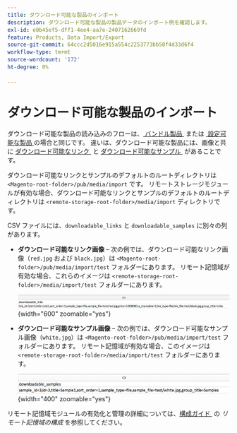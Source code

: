 ```yaml
---
title: ダウンロード可能な製品のインポート
description: ダウンロード可能な製品の製品データのインポート例を確認します。
exl-id: e0b45ef5-dff1-4ee4-aa7e-2407162669fd
feature: Products, Data Import/Export
source-git-commit: 64ccc2d5016e915a554c2253773bb50f4d33d6f4
workflow-type: tm+mt
source-wordcount: '172'
ht-degree: 0%

---
```


# ダウンロード可能な製品のインポート

ダウンロード可能な製品の読み込みのフローは、[&#x200B; バンドル製品 &#x200B;](data-transfer-bundle-products.md) または [&#x200B; 設定可能な製品 &#x200B;](data-transfer-configurable-products.md) の場合と同じです。 違いは、ダウンロード可能な製品には、画像と共に [&#x200B; ダウンロード可能なリンク &#x200B;](../catalog/product-create-downloadable.md) と [&#x200B; ダウンロード可能なサンプル &#x200B;](../catalog/product-create-downloadable.md) があることです。

ダウンロード可能なリンクとサンプルのデフォルトのルートディレクトリは `<Magento-root-folder>/pub/media/import` です。 リモートストレージモジュールが有効な場合、ダウンロード可能なリンクとサンプルのデフォルトのルートディレクトリは `<remote-storage-root-folder>/media/import` ディレクトリです。

CSV ファイルには、`downloadable_links` と `downloadable_samples` に別々の列があります。

- **ダウンロード可能なリンク画像** – 次の例では、ダウンロード可能なリンク画像（`red.jpg` および `black.jpg`）は `<Magento-root-folder>/pub/media/import/test` フォルダーにあります。 リモート記憶域が有効な場合、これらのイメージは `<remote-storage-root-folder>/media/import/test` フォルダーにあります。

  ![&#x200B; サンプルデータ – ダウンロード可能な製品とダウンロード可能なリンク &#x200B;](./assets/data-import-downloadable-links.png){width="600" zoomable="yes"}

- **ダウンロード可能なサンプル画像** – 次の例では、ダウンロード可能なサンプル画像（`white.jpg`）は `<Magento-root-folder>/pub/media/import/test` フォルダーにあります。 リモート記憶域が有効な場合、このイメージは `<remote-storage-root-folder>/media/import/test` フォルダーにあります。

  ![&#x200B; サンプルデータ – ダウンロード可能なサンプルを含むダウンロード可能な製品 &#x200B;](./assets/data-import-downloadable-samples.png){width="400" zoomable="yes"}

リモート記憶域モジュールの有効化と管理の詳細については、[&#x200B; 構成ガイド &#x200B;](https://experienceleague.adobe.com/docs/commerce-operations/configuration-guide/storage/remote-storage/remote-storage.html?lang=ja) の _リモート記憶域の構成_ を参照してください。
